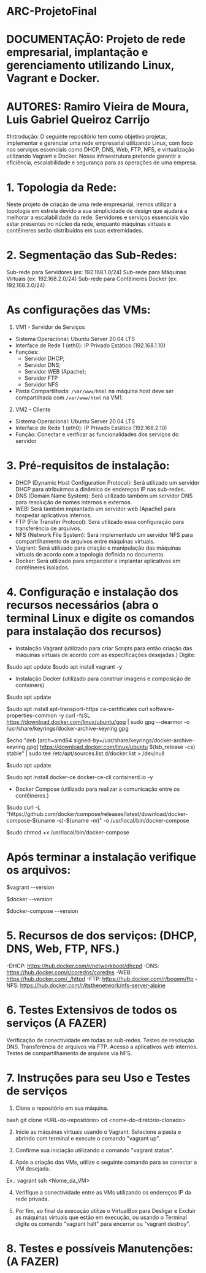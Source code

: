 # ARC-ProjetoFinal

# DOCUMENTAÇÃO: Projeto de rede empresarial, implantação e gerenciamento utilizando Linux, Vagrant e Docker.

# AUTORES: Ramiro Vieira de Moura, Luis Gabriel Queiroz Carrijo

#Introdução: O seguinte repositório tem como objetivo projetar, implementar e gerenciar uma rede empresarial utilizando Linux, com foco nos serviços essenciais como DHCP, DNS, Web, FTP, NFS, e virtualização utilizando Vagrant e Docker. Nossa infraestrutura pretende garantir a eficiência, escalabilidade e segurança para as operações de uma empresa.


# 1. Topologia da Rede:
Neste projeto de criação de uma rede empresarial, iremos utilizar a topologia em estrela devido a sua simplicidade de design que ajudará a melhorar a escalabilidade da rede.
Servidores e serviços essenciais vão estar presentes no núcleo da rede, enquanto máquinas virtuais e contêineres serão distribuídos em suas extremidades.

# 2. Segmentação das Sub-Redes: 
Sub-rede para Servidores (ex: 192.168.1.0/24)
Sub-rede para Máquinas Virtuais (ex: 192.168.2.0/24)
Sub-rede para Contêineres Docker (ex: 192.168.3.0/24)

# As configurações das VMs:

1. VM1 - Servidor de Serviços
- Sistema Operacional: Ubuntu Server 20.04 LTS
- Interface de Rede 1 (eth0): IP Privado Estático (192.168.1.10)
- Funções:
  - Servidor DHCP;
  - Servidor DNS;
  - Servidor WEB (Apache);
  - Servidor FTP
  - Servidor NFS
- Pasta Compartilhada: `/var/www/html` na máquina host deve ser compartilhada com `/var/www/html` na VM1.

2. VM2 - Cliente 
- Sistema Operacional: Ubuntu Server 20.04 LTS
- Interface de Rede 1 (eth0): IP Privado Estático (192.168.2.10)
- Função: Conectar e verificar as funcionalidades dos serviços do servidor

# 3. Pré-requisitos de instalação:
- DHCP (Dynamic Host Configuration Protocol): Será utilizado um servidor DHCP para atribuirmos a dinâmica de endereços IP nas sub-redes.
- DNS (Domain Name System): Será utilizado também um servidor DNS para resolução de nomes internos e externos.
- WEB: Será também implantado um servidor web (Apache) para hospedar aplicativos internos.
- FTP (File Transfer Protocol): Será utilizado essa configuração para transferência de arquivos.
- NFS (Network File System): Será implementado um servidor NFS para compartilhamento de arquivos entre máquinas virtuais.
- Vagrant: Será utilizado para criação e manipulação das máquinas virtuais de acordo com a topologia definida no documento.
- Docker: Será utilizado para empacotar e implantar aplicativos em contêineres isolados.

# 4. Configuração e instalação dos recursos necessários (abra o terminal Linux e digite os comandos para instalação dos recursos)

- Instalação Vagrant (utilizado para criar Scripts para então criação das máquinas virtuais de acordo com as especificações desejadas.)
Digite:

$sudo apt update
$sudo apt install vagrant -y

- Instalação Docker (utilizado para construir imagens e composição de containers)

$sudo apt update

$sudo apt install apt-transport-https ca-certificates curl software-properties-common -y
curl -fsSL https://download.docker.com/linux/ubuntu/gpg | sudo gpg --dearmor -o /usr/share/keyrings/docker-archive-keyring.gpg

$echo "deb [arch=amd64 signed-by=/usr/share/keyrings/docker-archive-keyring.gpg] https://download.docker.com/linux/ubuntu $(lsb_release -cs) stable" | sudo tee /etc/apt/sources.list.d/docker.list > /dev/null

$sudo apt update

$sudo apt install docker-ce docker-ce-cli containerd.io -y

- Docker Compose (utilizado para realizar a comunicação entre os contêineres.)

$sudo curl -L "https://github.com/docker/compose/releases/latest/download/docker-compose-$(uname -s)-$(uname -m)" -o /usr/local/bin/docker-compose

$sudo chmod +x /usr/local/bin/docker-compose

# Após terminar a instalação verifique os arquivos:

$vagrant --version

$docker --version

$docker-compose --version



# 5. Recursos de  dos serviços: (DHCP, DNS, Web, FTP, NFS.)
-DHCP: https://hub.docker.com/r/networkboot/dhcpd
-DNS: https://hub.docker.com/r/coredns/coredns
-WEB: https://hub.docker.com/_/httpd 
-FTP: https://hub.docker.com/r/bogem/ftp
-NFS: https://hub.docker.com/r/itsthenetwork/nfs-server-alpine

# 6. Testes Extensivos de todos os serviços (A FAZER)
Verificação de conectividade em todas as sub-redes.
Testes de resolução DNS.
Transferência de arquivos via FTP.
Acesso a aplicativos web internos.
Testes de compartilhamento de arquivos via NFS.

# 7. Instruções para seu Uso e Testes de serviços
   1. Clone o repositório em sua máquina.
   
   bash
     git clone <URL-do-repositório>
     cd <nome-do-diretório-clonado>
  
   2. Inicie as máquinas virtuais usando o Vagrant. Selecione a pasta e abrindo com terminal e execute o comando "vagrant up".

   3. Confirme sua iniciação utilizando o comando "vagrant status".

   4. Após a criação das VMs, utilize o seguinte comando para se conectar a VM desejada.

   Ex.:
     vagrant ssh <Nome_da_VM>
  
   4. Verifique a conectividade entre as VMs utilizando os endereços IP da rede privada.

   5. Por fim, ao final da execução utilize o VirtualBox para Desligar e Excluir as máquinas virtuais que estão em execução, ou usando o Terminal digite os comando "vagrant halt" para encerrar ou "vagrant destroy".

# 8. Testes e possíveis Manutenções: (A FAZER)
